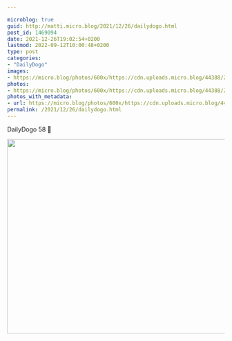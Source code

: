 ```yaml
---

microblog: true
guid: http://matti.micro.blog/2021/12/26/dailydogo.html
post_id: 1469094
date: 2021-12-26T19:02:54+0200
lastmod: 2022-09-12T10:00:48+0200
type: post
categories:
- "DailyDogo"
images:
- https://micro.blog/photos/600x/https://cdn.uploads.micro.blog/44388/2021/e903cf584a.jpg
photos:
- https://micro.blog/photos/600x/https://cdn.uploads.micro.blog/44388/2021/e903cf584a.jpg
photos_with_metadata:
- url: https://micro.blog/photos/600x/https://cdn.uploads.micro.blog/44388/2021/e903cf584a.jpg
permalink: /2021/12/26/dailydogo.html
---
```

DailyDogo 58 🐶

<img src="https://micro.blog/photos/600x/https://blog.martin-haehnel.de/uploads/2021/e903cf584a.jpg" width="600" height="450" alt="" />
